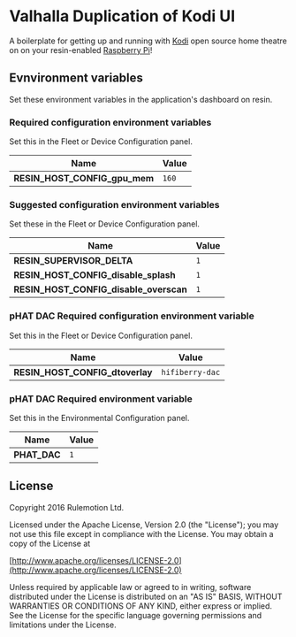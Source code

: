 # Valhalla Duplication of Kodi UI
A boilerplate for getting up and running with [Kodi](https://kodi.tv/)
open source home theatre on on your resin-enabled [Raspberry Pi](https://www.raspberrypi.org/)!

## Evnvironment variables

Set these environment variables in the application's dashboard on resin.

### Required configuration environment variables

Set this in the Fleet or Device Configuration panel.

| Name                          | Value  |
|------------------------------ | ------ |
| **RESIN_HOST_CONFIG_gpu_mem** | `160`  |

### Suggested configuration environment variables

Set these in the Fleet or Device Configuration panel.

| Name                                   | Value  |
|--------------------------------------- | ------ |
| **RESIN_SUPERVISOR_DELTA**             | `1`    |
| **RESIN_HOST_CONFIG_disable_splash**   | `1`    |
| **RESIN_HOST_CONFIG_disable_overscan** | `1`    |

### pHAT DAC Required configuration environment variable

Set this in the Fleet or Device Configuration panel.

| Name                            | Value            |
|-------------------------------- | ---------------- |
| **RESIN_HOST_CONFIG_dtoverlay** | `hifiberry-dac`  |

### pHAT DAC Required environment variable

Set this in the Environmental Configuration panel.

| Name         | Value |
|------------- | ----- |
| **PHAT_DAC** | `1`   |

## License

Copyright 2016 Rulemotion Ltd.

Licensed under the Apache License, Version 2.0 (the "License");
you may not use this file except in compliance with the License.
You may obtain a copy of the License at

[http://www.apache.org/licenses/LICENSE-2.0](http://www.apache.org/licenses/LICENSE-2.0)

Unless required by applicable law or agreed to in writing, software
distributed under the License is distributed on an "AS IS" BASIS,
WITHOUT WARRANTIES OR CONDITIONS OF ANY KIND, either express or implied.
See the License for the specific language governing permissions and
limitations under the License.
